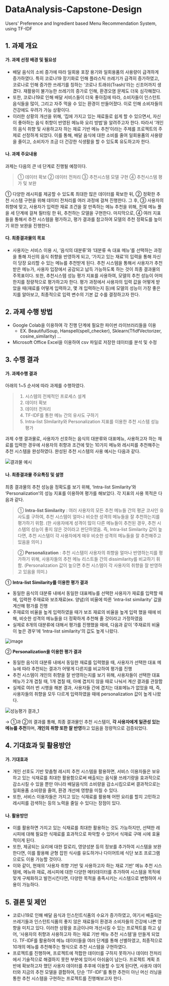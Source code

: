 # DataAnalysis-Capstone-Design
Users' Preference and Ingredient based Menu Recommendation System, using TF-IDF

## 1. 과제 개요
#### 가. 과제 선정 배경 및 필요성
- 배달 음식의 소비 증가에 따라 일회용 포장 용기와 일회용품의 사용량이 급격하게 증가하였다. 특히 코로나19 장기화로 인해 플라스틱 쓰레기가 급격히 증가하였고, 코로나로 인해 증가한 쓰레기를 칭하는 ‘코로나 트래쉬(Trash)’라는 신조어까지 생겼다. 재활용이 불가능한 쓰레기의 증가로 인해, 환경오염 문제도 더욱 심각해졌다.
- 또한, 코로나19로 인해 배달 서비스들이 더욱 좋아짐에 따라, 소비자들이 인스턴트 음식들을 많이, 그리고 자주 먹을 수 있는 환경이 만들어졌다. 이로 인해 소비자들의 건강에도 우려가 가능 상황이다.
- 이러한 상황의 개선을 위해, ‘집에 가지고 있는 재료들로 쉽게 할 수 있으면서, 자신이 좋아하는 음식 취향이 반영된 메뉴와 요리 방법’을 알려주고자 한다. 따라서 ‘개인의 음식 취향 및 사용하고자 하는 재료 기반 메뉴 추천’이라는 주제를 프로젝트의 주제로 선정하게 되었다. 이를 통해, 배달 음식에 대한 소비를 줄여 일회용품의 사용량을 줄이고, 소비자가 조금 더 건강한 식생활을 할 수 있도록 유도하고자 한다. 

#### 나. 과제 주요내용
과제는 다음의 큰 네 단계로 진행될 예정이다.

  > ① 데이터 확보  ② 데이터 전처리 ③ 추천시스템 모델 구현 ④ 추천시스템 평가 및 보완
  
 ① 다양한 레시피를 제공할 수 있도록 최대한 많은 데이터를 확보한 뒤, ② 정확한 추천 시스템 구현을 위해 데이터 전처리를 여러 과정에 걸쳐 진행한다. 그 후, ③ 사용자의 취향에 맞고, 사용자가 입력한 재료 조건을 잘 만족하는 메뉴 추천을 위해, 전체 메뉴 풀을 세 단계에 걸쳐 필터링 한 뒤, 추천하는 모델을 구현한다. 마지막으로, ④ 여러 지표들을 통해서 추천 시스템을 평가하고, 평가 결과를 참고하여 모델의 추천 정확도를 높이기 위한 보완을 진행한다.

#### 다. 최종결과물의 목표
- 사용자는 서비스 이용 시, ‘음식의 대분류’와 ‘대분류 속 대표 메뉴’를 선택하는 과정을 통해 자신의 음식 취향을 반영하게 되고, ‘가지고 있는 재료’의 입력을 통해 자신이 당장 요리할 수 있는 메뉴를 추천받게 된다. 추천 시스템을 통해서 사용자가 추천 받은 메뉴가, 사용자 입장에서 공감되고 납득 가능하도록 하는 것이 최종 결과물의 주목표이다. 또한, 추천시스템 성능 평가 지표를 사용하여, 모델의 추천 성능이 어떠한지를 정량적으로 평가하고자 한다. 평가 과정에서 사용자의 입력 값을 어떻게 받았을 때(재료를 어떻게 입력하고, 몇 개 입력하는지 등)에 모델의 성능이 가장 좋은지를 알아보고, 최종적으로 입력 변수의 기본 값 수를 결정하고자 한다. 

## 2. 과제 수행 방법
- Google Colab을 이용하여 각 진행 단계에 필요한 파이썬 라이브러리들을 이용
  - EX. BeautifulSoup, Hanspell(spell_checker), Sklearn(TfidfVectorizer, cosine_similarity) …
- Microsoft Office Excel을 이용하여 csv 파일로 저장한 데이터를 분석 및 수정

## 3. 수행 결과
#### 가. 과제수행 결과
아래의 1~5 순서에 따라 과제를 수행하였다.
  > 1. 시스템의 전체적인 프로세스 설계
  > 2. 데이터 확보
  > 3. 데이터 전처리
  > 4. TF-IDF를 통한 메뉴 간의 유사도 구하기
  > 5. Intra-list SImilarity와 Personalization 지표를 이용한 추천 시스템 성능 평가

과제 수행 결과물로, 사용자가 선호하는 음식의 대분류와 대표메뉴, 사용하고자 하는 재료를 입력한 경우에 사용자의 취향과 조건에 맞는 10가지 메뉴와 레시피를 추천해주는 추천 시스템을 완성하였다. 완성된 추천 시스템의 사용 예시는 다음과 같다.

![결과물 예시](https://user-images.githubusercontent.com/77186075/220614863-3d071860-aec7-4b01-9711-7ca76728d267.png)

#### 나. 최종결과물 주요특징 및 설명
최종 결과물의 추천 성능을 정확도를 보기 위해, ‘Intra-list Similarity’와 ‘Personalization’의 성능 지표를 이용하여 평가를 해보았다. 각 지표의 사용 목적은 다음과 같다.

> ① **Intra-list Similarity** : 여러 사용자의 모든 추천 메뉴들 간의 평균 코사인 유사도를 구하여, 추천 시스템이 얼마나 비슷한 성격의 메뉴들을 잘 추천하는지를 평가하기 위함. 
	(한 사용자에게 성격이 많이 다른 메뉴들이 추천된 경우, 추천 시스템의 성능이 좋지 않은 것이라고 판단하였음. 즉, Intra-list Similarity 값이 높다면, 추천 시스템이 각 사용자에게 매우 비슷한 성격의 메뉴들을 잘 추천해주고 있음을 의미.)

> ② **Personalization** : 추천 시스템이 사용자의 취향을 얼마나 반영하는지를 평가하기 위해, 사용자들의 추천 메뉴 리스트들 간의 dissimilarity를 비교하기 휘함.
	(Personalization 값이 높으면 추천 시스템이 각 사용자의 취향을 잘 반영하고 있음을 의미.)

① **Intra-list Similarity를 이용한 평가 결과**
- 동일한 음식의 대분류 내에서 동일한 대표메뉴를 선택한 사용자가 재료를 입력할 때에, 입력한 주재료와 보조재료(ex. 양념)의 비율에 따른 ‘intra-list similarity’ 값을 계산해 평가를 진행
- 주재료의 비율을 높게 입력하였을 때가 보조 재료의 비율을 높게 입력 했을 때에 비해, 비슷한 성격의 메뉴들을 더 정확하게 추천해 줄 것이라고 가정하였음
- 실제로 8개의 대분류에 대해서 평가를 진행했을 때에, 다음과 같이 ‘주재료의 비율이 높은 경우’에 ‘Intra-list similarity’의 값도 높게 나왔다.

![image](https://user-images.githubusercontent.com/77186075/220616315-ad0bc6db-b91a-4c15-8246-7af7db392b25.png)

② **Personalization을 이용한 평가 결과**
- 동일한 음식의 대분류 내에서 동일한 재료를 입력했을 때, 사용자가 선택한 대표 메뉴에 따라 추천되는 결과가 어떻게 다른지를 비교하여 평가를 진행
- 추천 시스템이 개인의 취향을 잘 반영하는지를 보기 위해, 사용자들이 선택한 대표 메뉴가 2개 겹칠 때, 1개 겹칠 때, 아예 겹치지 않을 때로 나눠서 계산 결과를 관찰함
- 실제로 여러 번 시행을 해본 결과, 사용자들 간에 겹치는 대표메뉴가 없었을 때, 즉, 사용자들의 취향을 모두 다르게 입력하였을 때에 personalization 값이 높게 나왔다. 

![성능평가 결과_1](https://user-images.githubusercontent.com/77186075/220616888-fadfd92e-1cdb-42f9-bc9a-5e3a09bebb1d.png)

→  ①과 ②의 결과를 통해, 최종 결과물인 추천 시스템이, **각 사용자에게 일관성 있는 메뉴를 추천**하며, **개인의 취향 또한 잘 반영**하고 있음을 정량적으로 검증되었다.

## 4. 기대효과 및 활용방안
#### 가. 기대효과
- 개인 선호도 기반 맞춤형 레시피 추천 시스템을 활용하면, 서비스 이용자들은 보유하고 있는 식재료를 최대한 활용함으로써 배출되는 음식물 쓰레기량을 효과적으로 감소시킬 수 있을 뿐만 아니라 배달음식의 소비량을 감소시킴으로써 결과적으로는 일회용품 소비량을 줄여, 환경 개선에 영향을 미칠 수 있다. 
- 또한, 서비스 이용자들은 가지고 있는 식재료를 활용해 어떤 요리를 할지 고민하고 레시피를 검색하는 등의 노력을 줄일 수 있다는 장점이 있다. 

#### 나. 활용방안
- 이를 활용하면 가지고 있는 식재료를 최대한 활용하는 것도 가능하지만, 선택한 레시피에 대해 필요한 식재료를 효과적으로 파악할 수 있어서 식재료 구매 시에 효율적이게 된다. 
- 또한, 제공되는 요리에 대한 칼로리, 영양성분 등의 정보를 추가하여 시스템을 보완한다면, 이를 활용해 균형 잡힌 식사를 유도하거나 다이어트에 식단 보조 프로그램으로도 이용 가능할 것이다.
- 이와 같이, 현재의 ‘사용자 취향 기반 및 사용하고자 하는 재료 기반’ 메뉴 추천 시스템에, 메뉴와 재료, 레시피에 대한 다양한 메타데이터를 추가하여 시스템을 목적에 맞게 구체화하고 발전시킨다면, 다양한 목적을 충족시키는 시스템으로 변형하여 사용이 가능하다.

## 5. 결론 및 제언

-  코로나19로 인해 배달 음식과 인스턴트식품의 수요가 증가하였고, 여기서 배출되는 쓰레기들과 인스턴트식품의 좋지 않은 재료들이 환경과 소비자들의 건강에 나쁜 영향을 미치고 있다. 이러한 상황을 조금이나마 개선시킬 수 있는 프로젝트를 하고 싶어, ‘사용자의 취향과 사용하고자 하는 재료 기반 메뉴 추천 시스템’을 만들게 되었다. TF-IDF를 활용하여 메뉴 데이터들을 여러 단계를 통해 선별하였고, 최종적으로 10개의 메뉴를 추천해주는 형식으로 추천 시스템을 구현하였다. 
- 프로젝트를 진행하며, 프로젝트에 적합한 데이터를 구하지 못하거나 데이터 전처리에서 기술적으로 해결하지 못한 부분에 있어서 아쉬움이 남는다. 프로젝트 계획 초반에 확보하고자 했던 사용자 데이터를 추후에 이용할 수 있게 된다면, 사용자 데이터와 지금의 추천 모델을 결합하여, 단순 ‘TF-IDF’를 통한 추천이 아닌 머신 러닝을 통한 추천 시스템을 구현하는 프로젝트를 진행해보고자 한다.
